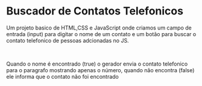 <h1>Buscador de Contatos Telefonicos</h1>

<p>Um projeto basico de HTML,CSS e JavaScript onde criamos um campo de entrada (input) para digitar o nome de um contato e um botão para buscar o contato telefonico de pessoas adcionadas no JS. </p>
<br>
<p> Quando o nome é encontrado (true) o gerador envia o contato telefonico para o paragrafo mostrando apenas o número, quando não encontra (false) ele informa que o contato não foi encontrado </p>




